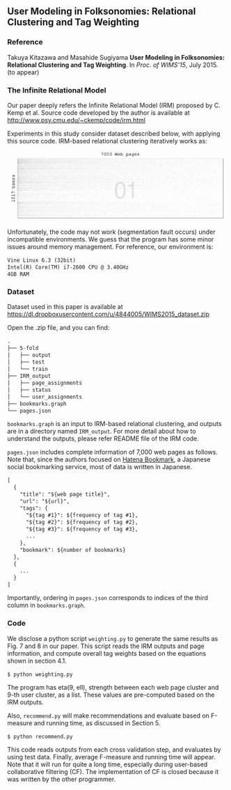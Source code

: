 ## User Modeling in Folksonomies: Relational Clustering and Tag Weighting

### Reference

Takuya Kitazawa and Masahide Sugiyama **User Modeling in Folksonomies: Relational Clustering and Tag Weighting**. In *Proc. of WIMS'15*, July 2015. (to appear)

### The Infinite Relational Model

Our paper deeply refers the Infinite Relational Model (IRM) proposed by C. Kemp et al. Source code developed by the author is available at http://www.psy.cmu.edu/~ckemp/code/irm.html

Experiments in this study consider dataset described below, with applying this source code. IRM-based relational clustering iteratively works as:

![IRM](./images/IRM.gif)

Unfortunately, the code may not work (segmentation fault occurs) under incompatible environments. We guess that the program has some minor issues around memory management. For reference, our environment is:

```
Vine Linux 6.3 (32bit)
Intel(R) Core(TM) i7-2600 CPU @ 3.40GHz
4GB RAM
```

### Dataset

Dataset used in this paper is available at https://dl.dropboxusercontent.com/u/4844005/WIMS2015_dataset.zip

Open the .zip file, and you can find:

```
.
├── 5-fold
│   ├── output
│   ├── test
│   └── train
├── IRM_output
│   ├── page_assignments
│   ├── status
│   └── user_assignments
├── bookmarks.graph
└── pages.json
```

`bookmarks.graph` is an input to IRM-based relational clustering, and outputs are in a directory named `IRM_output`. For more detail about how to understand the outputs, please refer README file of the IRM code.

`pages.json` includes complete information of 7,000 web pages as follows. Note that, since the authors focused on [Hatena Bookmark](http://b.hatena.ne.jp/), a Japanese social bookmarking service, most of data is written in Japanese.

```
[
  {
    "title": "${web page title}",
    "url": "${url}",
    "tags": {
      "${tag #1}": ${frequency of tag #1},
      "${tag #2}": ${frequency of tag #2},
      "${tag #3}": ${frequency of tag #3},
      ...
    },
    "bookmark": ${number of bookmarks}
  },
  {
    ...
  }
]
```

Importantly, ordering in `pages.json` corresponds to indices of the third column in `bookmarks.graph`.

### Code

We disclose a python script `weighting.py` to generate the same results as Fig. 7 and 8 in our paper. This script reads the IRM outputs and page information, and compute overall tag weights based on the equations shown in section 4.1.

```
$ python weighting.py
```

The program has eta(9, ell), strength between each web page cluster and 9-th user cluster, as a list. These values are pre-computed based on the IRM outputs.

Also, `recommend.py` will make recommendations and evaluate based on F-measure and running time, as discussed in Section 5. 

```
$ python recommend.py
```

This code reads outputs from each cross validation step, and evaluates by using test data. Finally, average F-measure and running time will appear. Note that it will run for quite a long time, especially during user-based collaborative filtering (CF). The implementation of CF is closed because it was written by the other programmer.